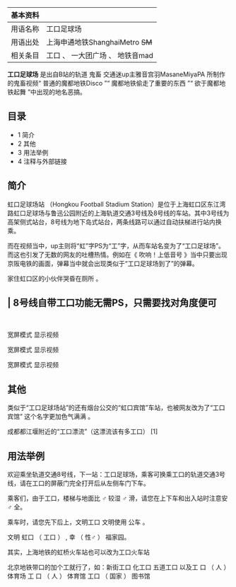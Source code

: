 |  **基本资料**  ||
|---|---|
|用语名称  |  工口足球场   |
|用语出处  |  上海申通地铁ShanghaiMetro ~~SM~~  |
|相关条目  |  工口  、  一大团广场  、  地铁音mad   |
  
**工口足球场** 是出自B站的轨道  鬼畜  交通迷up主雅音宫羽MasaneMiyaPA 所制作的鬼畜视频“  普通的魔都地铁Disco  ”“
魔都地铁偷走了重要的东西  ”“  欲于魔都地铁起舞  ”中出现的地名恶搞。

##  目录

  * 1  简介 
  * 2  其他 
  * 3  用法举例 
  * 4  注释与外部链接 

##  简介

虹口足球场站  （Hongkou Football Stadium
Station）是位于上海虹口区东江湾路虹口足球场与鲁迅公园附近的上海轨道交通3号线及8号线的车站。其中3号线为高架侧式站台，8号线为地下岛式站台，两条线路可以通过自动扶梯进行站内换乘。

而在视频当中，up主则将“虹”字PS为“工”字，从而车站名变为了“工口足球场”。而这也引发了无数的网友的吐槽热情。例如在《  吹响！上低音号
》当中只要出现京阪电铁的画面，弹幕当中就会出现类似于“工口足球场到了”的弹幕。

家住虹口区的小伙伴哭昏在厕所  。

|  8号线自带工口功能无需PS，只需要找对角度便可  
---  
</br>  
  
宽屏模式  显示视频

宽屏模式  显示视频

宽屏模式  显示视频

##  其他

类似于“工口足球场站”的还有烟台公交的“虹口宾馆”车站，也被网友改为了“工口宾馆”  这个名字更加色气满满  。

  
成都都江堰附近的“工口漂流”（这漂流该有多工口）  [1]

  

##  用法举例

欢迎乘坐轨道交通8号线，下一站：工口足球场，乘客可换乘工口的轨道交通3号线，请在工口的屏蔽门完全打开后从左侧车门下车。

乘客们，由于工口，楼梯与地面比  ♂  较湿  ♂  滑，请您在上下车和出入站时注意安  ♂  全。

乘车时，请您先下后上，文明工口  文明使用  公车  。

文明  虹口  （  工口  ）  ,  幸  （  性♂  ）  福家园。

其实，上海地铁的虹桥火车站也可以改为工口火车站

北京地铁带口的加个工就行了，如：新街工口 化工口 五道工口  以及工  口  （  人  ）  体育场 工  口  （  人  ）  体育馆  工口  （
国家  ）  图书馆
